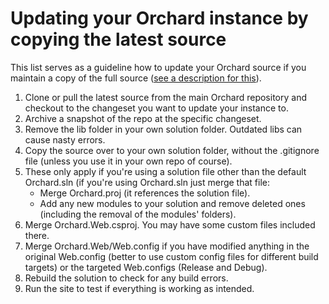 # Updating your Orchard instance by copying the latest source


This list serves as a guideline how to update your Orchard source if you maintain a copy of the full source ([see a description for this](http://english.orchardproject.hu/blog/ways-of-source-controlling-an-orchard-solution)).

1. Clone or pull the latest source from the main Orchard repository and checkout to the changeset you want to update your instance to.
2. Archive a snapshot of the repo at the specific changeset.
3. Remove the lib folder in your own solution folder. Outdated libs can cause nasty errors.
4. Copy the source over to your own solution folder, without the .gitignore file (unless you use it in your own repo of course).
5. These only apply if you're using a solution file other than the default Orchard.sln (if you're using Orchard.sln just merge that file:
	- Merge Orchard.proj (it references the solution file).
	- Add any new modules to your solution and remove deleted ones (including the removal of the modules' folders).
6. Merge Orchard.Web.csproj. You may have some custom files included there.
7. Merge Orchard.Web/Web.config if you have modified anything in the original Web.config (better to use custom config files for different build targets) or the targeted Web.configs (Release and Debug).
8. Rebuild the solution to check for any build errors.
9. Run the site to test if everything is working as intended.